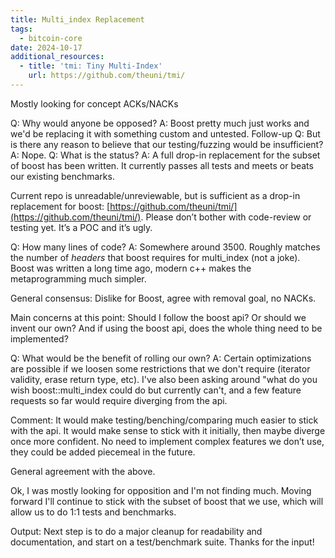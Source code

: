 ```yaml
---
title: Multi_index Replacement
tags:
  - bitcoin-core
date: 2024-10-17
additional_resources:
  - title: 'tmi: Tiny Multi-Index'
    url: https://github.com/theuni/tmi/
---
```

Mostly looking for concept ACKs/NACKs

Q: Why would anyone be opposed?
A: Boost pretty much just works and we'd be replacing it with something custom and untested.
Follow-up Q: But is there any reason to believe that our testing/fuzzing would be insufficient?
A: Nope.
Q: What is the status?
A: A full drop-in replacement for the subset of boost has been written. It currently passes all tests and meets or beats our existing benchmarks.

Current repo is unreadable/unreviewable, but is sufficient as a drop-in replacement for boost: [https://github.com/theuni/tmi/](https://github.com/theuni/tmi/). Please don’t bother with code-review or testing yet. It’s a POC and it’s ugly.

Q: How many lines of code?
A: Somewhere around 3500. Roughly matches the number of *headers* that boost requires for multi_index (not a joke). Boost was written a long time ago, modern c++ makes the metaprogramming much simpler.

General consensus: Dislike for Boost, agree with removal goal, no NACKs.

Main concerns at this point: Should I follow the boost api? Or should we invent our own? And if using the boost api, does the whole thing need to be implemented?

Q: What would be the benefit of rolling our own?
A: Certain optimizations are possible if we loosen some restrictions that we don't require (iterator validity, erase return type, etc). I've also been asking around "what do you wish boost::multi_index could do but currently can't, and a few feature requests so far would require diverging from the api.

Comment: It would make testing/benching/comparing much easier to stick with the api. It would make sense to stick with it initially, then maybe diverge once more confident. No need to implement complex features we don’t use, they could be added piecemeal in the future.

General agreement with the above.

Ok, I was mostly looking for opposition and I'm not finding much.
Moving forward I'll continue to stick with the subset of boost that we use, which will allow us to do 1:1 tests and benchmarks.

Output:
Next step is to do a major cleanup for readability and documentation, and start on a test/benchmark suite. Thanks for the input!

